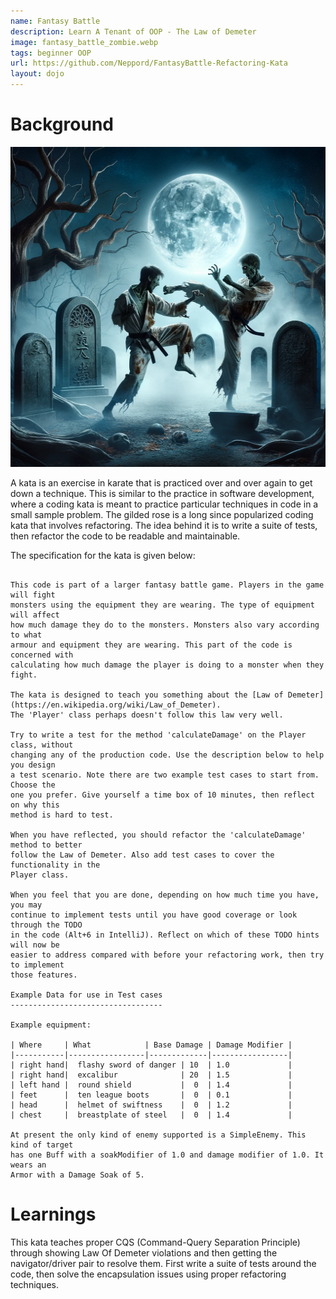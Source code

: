 ```yaml
---
name: Fantasy Battle
description: Learn A Tenant of OOP - The Law of Demeter
image: fantasy_battle_zombie.webp
tags: beginner OOP
url: https://github.com/Neppord/FantasyBattle-Refactoring-Kata
layout: dojo
---
```


# Background
<p align="center" width="100%">
    <img src="/assets/images/fantasy_battle_zombie.webp"  alt="Zombie Lasting Friendship" height="512" width="512" />
</p>

A kata is an exercise in karate that is practiced over and over again to get down a technique.
This is similar to the practice in software development, where a coding kata is meant to practice
particular techniques in code in a small sample problem. The gilded rose is a long since popularized
coding kata that involves refactoring. The idea behind it is to write a suite of tests, then refactor
the code to be readable and maintainable.

The specification for the kata is given below:
```

This code is part of a larger fantasy battle game. Players in the game will fight
monsters using the equipment they are wearing. The type of equipment will affect 
how much damage they do to the monsters. Monsters also vary according to what 
armour and equipment they are wearing. This part of the code is concerned with 
calculating how much damage the player is doing to a monster when they fight.

The kata is designed to teach you something about the [Law of Demeter](https://en.wikipedia.org/wiki/Law_of_Demeter).
The 'Player' class perhaps doesn't follow this law very well.

Try to write a test for the method 'calculateDamage' on the Player class, without
changing any of the production code. Use the description below to help you design
a test scenario. Note there are two example test cases to start from. Choose the 
one you prefer. Give yourself a time box of 10 minutes, then reflect on why this 
method is hard to test.

When you have reflected, you should refactor the 'calculateDamage' method to better
follow the Law of Demeter. Also add test cases to cover the functionality in the 
Player class.

When you feel that you are done, depending on how much time you have, you may 
continue to implement tests until you have good coverage or look through the TODO 
in the code (Alt+6 in IntelliJ). Reflect on which of these TODO hints will now be
easier to address compared with before your refactoring work, then try to implement
those features.

Example Data for use in Test cases
----------------------------------

Example equipment:

| Where     | What            | Base Damage | Damage Modifier |
|-----------|-----------------|-------------|-----------------|
| right hand|  flashy sword of danger | 10  | 1.0             |
| right hand|  excalibur              | 20  | 1.5             |
| left hand |  round shield           |  0  | 1.4             |
| feet      |  ten league boots       |  0  | 0.1             |
| head      |  helmet of swiftness    |  0  | 1.2             |
| chest     |  breastplate of steel   |  0  | 1.4             |

At present the only kind of enemy supported is a SimpleEnemy. This kind of target 
has one Buff with a soakModifier of 1.0 and damage modifier of 1.0. It wears an 
Armor with a Damage Soak of 5.
```

# Learnings

This kata teaches proper CQS (Command-Query Separation Principle) through showing Law Of Demeter
violations and then getting the navigator/driver pair to resolve them. First write a suite
of tests around the code, then solve the encapsulation issues using proper refactoring techniques.